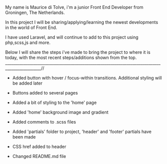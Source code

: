 My name is Maurice di Tolve, i'm a junior Front End Developer from Groningen, The Netherlands.

In this project I will be sharing/applying/learning the newest developments in the world of Front End.

I have used Laravel, and will continue to add to this project using php,scss,js and more.


Below I will share the steps i've made to bring the project to where it is today, with the most recent steps/additions shown from the top.
________________________________________________________________________________________________//

- Added button with hover / focus-within transitions. Additional styling will be added later

- Buttons added to several pages

- Added a bit of styling to the 'home' page

- Added 'home' background image and gradient

- Added comments to .scss files

- Added 'partials' folder to project, 'header' and 'footer' partials have been made

- CSS href added to header

- Changed README.md file
